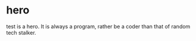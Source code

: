 # hero
test is a hero.
It is always a program, rather be a coder than that of random tech stalker. 
